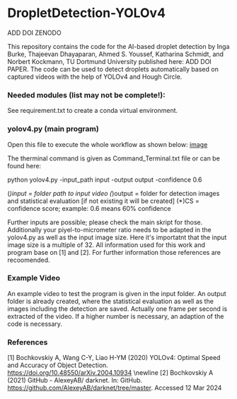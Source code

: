 # DropletDetection-YOLOv4

ADD DOI ZENODO

This repository contains the code for the AI-based droplet detection by Inga Burke, Thajeevan Dhayaparan, Ahmed S. Youssef, Katharina Schmidt, and Norbert Kockmann, TU Dortmund University published here: ADD DOI PAPER.
The code can be used to detect droplets automatically based on captured videos with the help of YOLOv4 and Hough Circle. 

### Needed modules (list may not be complete!):

See requirement.txt to create a conda virtual environment.

### yolov4.py (main program)

Open this file to execute the whole workflow as shown below:
[image](./images/YOLO_Workflow_Repo.pdf)

The therminal command is given as Command_Terminal.txt file or can be found here:

python yolov4.py -input_path input -output output -confidence 0.6

(*)input = folder path to input video
(*)output = folder for detection images and statistical evaluation [if not existing it will be created]
(*)CS = confidence score; example: 0.6 means 60% confidence

Further inputs are possible; please check the main skript for those. Additionally your piyel-to-micrometer ratio needs to be adapted in the yolov4.py as well as the input image size.
Here it's importatnt that the input image size is a multiple of 32.
All information used for this work and program base on [1] and [2]. For further information those references are recoomended.

### Example Video  

An example video to test the program is given in the input folder. An output folder is already created, where the statistical evaluation as well as the images including the detection are saved.
Actually one frame per second is extracted of the video. If a higher number is necessary, an adaption of the code is necessary.

### References
[1] Bochkovskiy A, Wang C-Y, Liao H-YM (2020) YOLOv4: Optimal Speed and Accuracy of Object Detection. https://doi.org/10.48550/arXiv.2004.10934 \newline
[2] Bochkovskiy A (2021) GitHub - AlexeyAB/ darknet. In: GitHub. https://github.com/AlexeyAB/darknet/tree/master. Accessed 12 Mar 2024
